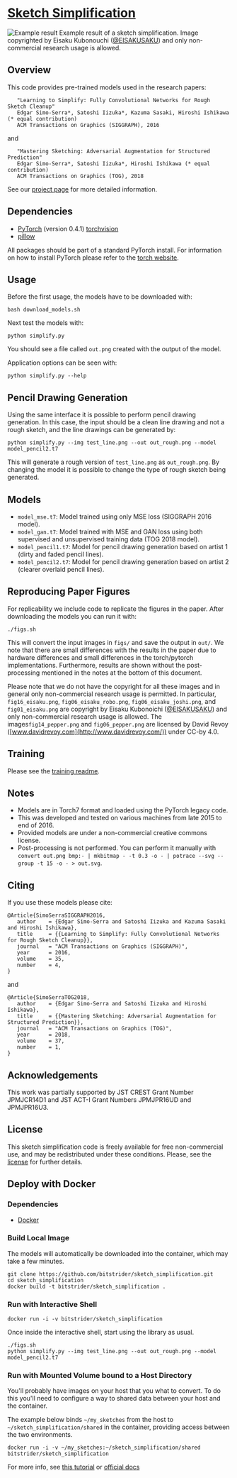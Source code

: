 # [Sketch Simplification](https://esslab.jp/~ess/research/sketch/)

![Example result](/example_fig01_eisaku.png?raw=true "Example result of the provided model.")
Example result of a sketch simplification. Image copyrighted by Eisaku Kubonouchi ([@EISAKUSAKU](https://twitter.com/eisakusaku)) and only non-commercial research usage is allowed.

## Overview

This code provides pre-trained models used in the research papers:

```
   "Learning to Simplify: Fully Convolutional Networks for Rough Sketch Cleanup"
   Edgar Simo-Serra*, Satoshi Iizuka*, Kazuma Sasaki, Hiroshi Ishikawa (* equal contribution)
   ACM Transactions on Graphics (SIGGRAPH), 2016
```

and

```
   "Mastering Sketching: Adversarial Augmentation for Structured Prediction"
   Edgar Simo-Serra*, Satoshi Iizuka*, Hiroshi Ishikawa (* equal contribution)
   ACM Transactions on Graphics (TOG), 2018
```

See our [project page](https://esslab.jp/~ess/research/sketch_master/) for more detailed information.

## Dependencies

- [PyTorch](http://pytorch.org/) (version 0.4.1)
  [torchvision](http://pytorch.org/docs/master/torchvision/)
- [pillow](http://pillow.readthedocs.io/en/latest/index.html)

All packages should be part of a standard PyTorch install. For information on how to install PyTorch please refer to the [torch website](http://pytorch.org/).

## Usage

Before the first usage, the models have to be downloaded with:

```
bash download_models.sh
```

Next test the models with:

```
python simplify.py
```

You should see a file called `out.png` created with the output of the model.

Application options can be seen with:

```
python simplify.py --help
```

## Pencil Drawing Generation

Using the same interface it is possible to perform pencil drawing generation. In this case, the input should be a clean line drawing and not a rough sketch, and the line drawings can be generated by:

```
python simplify.py --img test_line.png --out out_rough.png --model model_pencil2.t7
```

This will generate a rough version of `test_line.png` as `out_rough.png`. By changing the model it is possible to change the type of rough sketch being generated.

## Models

- `model_mse.t7`: Model trained using only MSE loss (SIGGRAPH 2016 model).
- `model_gan.t7`: Model trained with MSE and GAN loss using both supervised and unsupervised training data (TOG 2018 model).
- `model_pencil1.t7`: Model for pencil drawing generation based on artist 1 (dirty and faded pencil lines).
- `model_pencil2.t7`: Model for pencil drawing generation based on artist 2 (clearer overlaid pencil lines).

## Reproducing Paper Figures

For replicability we include code to replicate the figures in the paper. After downloading the models you can run it with:

```
./figs.sh
```

This will convert the input images in `figs/` and save the output in `out/`. We note that there are small differences with the results in the paper due to hardware differences and small differences in the torch/pytorch implementations. Furthermore, results are shown without the post-processing mentioned in the notes at the bottom of this document.

Please note that we do not have the copyright for all these images and in general only non-commercial research usage is permitted. In particular, `fig16_eisaku.png`, `fig06_eisaku_robo.png`, `fig06_eisaku_joshi.png`, and `fig01_eisaku.png` are copyright by Eisaku Kubonoichi ([@EISAKUSAKU](https://twitter.com/eisakusaku)) and only non-commercial research usage is allowed.
The images`fig14_pepper.png` and `fig06_pepper.png` are licensed by David Revoy ([www.davidrevoy.com](http://www.davidrevoy.com/)) under CC-by 4.0.

## Training

Please see the [training readme](train/TRAIN.md).

## Notes

- Models are in Torch7 format and loaded using the PyTorch legacy code.
- This was developed and tested on various machines from late 2015 to end of 2016.
- Provided models are under a non-commercial creative commons license.
- Post-processing is not performed. You can perform it manually with `convert out.png bmp:- | mkbitmap - -t 0.3 -o - | potrace --svg --group -t 15 -o - > out.svg`.

## Citing

If you use these models please cite:

```
@Article{SimoSerraSIGGRAPH2016,
   author    = {Edgar Simo-Serra and Satoshi Iizuka and Kazuma Sasaki and Hiroshi Ishikawa},
   title     = {{Learning to Simplify: Fully Convolutional Networks for Rough Sketch Cleanup}},
   journal   = "ACM Transactions on Graphics (SIGGRAPH)",
   year      = 2016,
   volume    = 35,
   number    = 4,
}
```

and

```
@Article{SimoSerraTOG2018,
   author    = {Edgar Simo-Serra and Satoshi Iizuka and Hiroshi Ishikawa},
   title     = {{Mastering Sketching: Adversarial Augmentation for Structured Prediction}},
   journal   = "ACM Transactions on Graphics (TOG)",
   year      = 2018,
   volume    = 37,
   number    = 1,
}
```

## Acknowledgements

This work was partially supported by JST CREST Grant Number JPMJCR14D1 and JST ACT-I Grant Numbers JPMJPR16UD and JPMJPR16U3.

## License

This sketch simplification code is  freely available for free non-commercial
use, and may be redistributed under these conditions. Please, see the [license](/LICENSE)
for further details.

## Deploy with Docker

### Dependencies
- [Docker](https://www.docker.com/)

### Build Local Image

The models will automatically be downloaded into the container, which may take a few minutes.

```
git clone https://github.com/bitstrider/sketch_simplification.git
cd sketch_simplification
docker build -t bitstrider/sketch_simplification .
```

### Run with Interactive Shell

```
docker run -i -v bitstrider/sketch_simplification
```

Once inside the interactive shell, start using the library as usual.

```
./figs.sh
python simplify.py --img test_line.png --out out_rough.png --model model_pencil2.t7
```


### Run with Mounted Volume bound to a Host Directory

You'll probably have images on your host that you what to convert. To do this you'll need to configure a way to shared data between your host and the container. 

The example below binds `~/my_sketches` from the host to `~/sketch_simplification/shared` in the container, providing access between the two environments.

```
docker run -i -v ~/my_sketches:~/sketch_simplification/shared bitstrider/sketch_simplification
```

For more info, see [this tutorial](https://www.digitalocean.com/community/tutorials/how-to-share-data-between-the-docker-container-and-the-host) or [official docs](https://docs.docker.com/storage/bind-mounts/)
